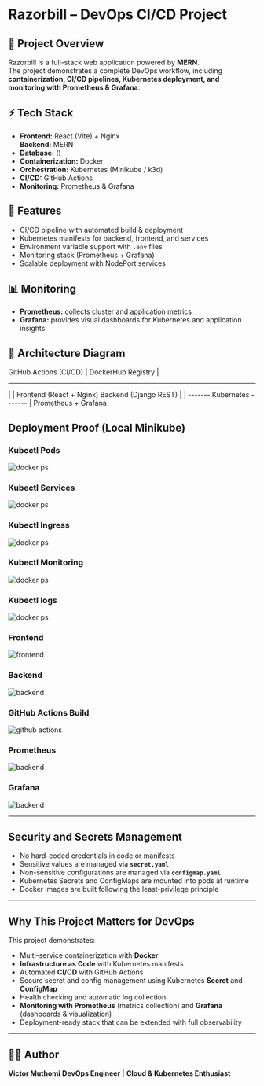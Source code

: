 # Razorbill – DevOps CI/CD Project

## 📌 Project Overview

Razorbill is a full-stack web application powered by **MERN**.  
The project demonstrates a complete DevOps workflow, including **containerization, CI/CD pipelines, Kubernetes deployment, and monitoring with Prometheus & Grafana**.

## ⚡ Tech Stack

- **Frontend:** React (Vite) + Nginx  
  **Backend:** MERN
- **Database:** ()
- **Containerization:** Docker
- **Orchestration:** Kubernetes (Minikube / k3d)
- **CI/CD:** GitHub Actions
- **Monitoring:** Prometheus & Grafana

## 🚀 Features

- CI/CD pipeline with automated build & deployment
- Kubernetes manifests for backend, frontend, and services
- Environment variable support with `.env` files
- Monitoring stack (Prometheus + Grafana)
- Scalable deployment with NodePort services


## 📊 Monitoring

- **Prometheus:** collects cluster and application metrics
- **Grafana:** provides visual dashboards for Kubernetes and application insights

## 📐 Architecture Diagram

GitHub Actions (CI/CD)
|
DockerHub Registry
|

---

| |
Frontend (React + Nginx) Backend (Django REST)
| |
------- Kubernetes -------
|
Prometheus + Grafana

## Deployment Proof (Local Minikube)

### Kubectl Pods

![docker ps](screenshots/pods.png)

### Kubectl Services

![docker ps](screenshots/svc.png)

### Kubectl Ingress

![docker ps](screenshots/ingress.png)

### Kubectl Monitoring

![docker ps](screenshots/mon.png)

### Kubectl logs

![docker ps](screenshots/logs.png)

### Frontend

![frontend](screenshots/frontend.png)

### Backend

![backend](screenshots/backend.png)

### GitHub Actions Build

![github actions](screenshots/ci.png)

### Prometheus

![backend](screenshots/prometheus.png)

### Grafana

![backend](screenshots/grafana.png)

---

## Security and Secrets Management

- No hard-coded credentials in code or manifests
- Sensitive values are managed via **`secret.yaml`**
- Non-sensitive configurations are managed via **`configmap.yaml`**
- Kubernetes Secrets and ConfigMaps are mounted into pods at runtime
- Docker images are built following the least-privilege principle

---

## Why This Project Matters for DevOps

This project demonstrates:

- Multi-service containerization with **Docker**
- **Infrastructure as Code** with Kubernetes manifests
- Automated **CI/CD** with GitHub Actions
- Secure secret and config management using Kubernetes **Secret** and **ConfigMap**
- Health checking and automatic log collection
- **Monitoring with Prometheus** (metrics collection) and **Grafana** (dashboards & visualization)
- Deployment-ready stack that can be extended with full observability

---

## 👨‍💻 Author

**Victor Muthomi**
**DevOps Engineer** | **Cloud & Kubernetes Enthusiast**
